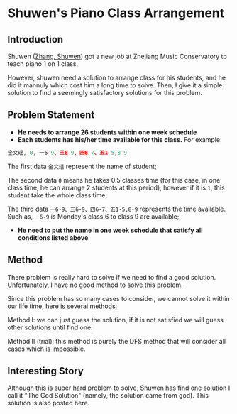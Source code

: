 # Shuwen's Piano Class Arrangement
## Introduction
Shuwen ([Zhang, Shuwen](http://imslp.org/wiki/Category:Zhang,_Shuwen)) got a new job at Zhejiang Music Conservatory to teach piano 1 on 1 class.

However, shuwen need a solution to arrange class for his students, and he did it mannuly which cost him a long time to solve. Then, I give it a simple solution to find a seemingly satisfactory solutions for this problem.
## Problem Statement
* **He needs to arrange 26 students within one week schedule**
* **Each students has his/her time available for this class.**
For example:
```javascript
金文瑶, 0, 一6-9、三6-9、四6-7、五1-5,8-9
```
The first data `金文瑶` represent the name of student; 

The second data `0` means he takes 0.5 classes time (for this case, in one class time, he can arrange 2 students at this period), however if it is `1`, this student take the whole class time;

The third data `一6-9、三6-9、四6-7、五1-5,8-9` represents the time available. Such as, `一6-9` is Monday's class 6 to class 9 are available;

* **He need to put the name in one week schedule that satisfy all conditions listed above**
## Method
There problem is really hard to solve if we need to find a good solution. Unfortunately, I have no good method to solve this problem.

Since this problem has so many cases to consider, we cannot solve it within our life time, here is several methods:

Method I: we can just guess the solution, if it is not satisfied we will guess other solutions until find one.

Method II (trial): this method is purely the DFS method that will consider all cases which is impossible.

## Interesting Story
Although this is super hard problem to solve, Shuwen has find one solution I call it "The God Solution" (namely, the solution came from god). This solution is also posted here.
